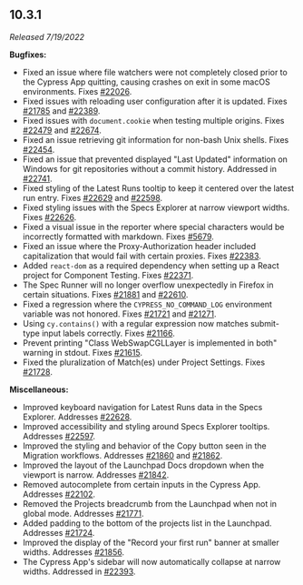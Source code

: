 ## 10.3.1

_Released 7/19/2022_

**Bugfixes:**

- Fixed an issue where file watchers were not completely closed prior to the
  Cypress App quitting, causing crashes on exit in some macOS environments.
  Fixes [#22026](https://github.com/cypress-io/cypress/issues/22026).
- Fixed issues with reloading user configuration after it is updated. Fixes
  [#21785](https://github.com/cypress-io/cypress/issues/21785) and
  [#22389](https://github.com/cypress-io/cypress/issues/22389).
- Fixed issues with `document.cookie` when testing multiple origins. Fixes
  [#22479](https://github.com/cypress-io/cypress/issues/22479) and
  [#22674](https://github.com/cypress-io/cypress/issues/22674).
- Fixed an issue retrieving git information for non-bash Unix shells. Fixes
  [#22454](https://github.com/cypress-io/cypress/issues/22454).
- Fixed an issue that prevented displayed "Last Updated" information on Windows
  for git repositories without a commit history. Addressed in
  [#22741](https://github.com/cypress-io/cypress/issues/22741).
- Fixed styling of the Latest Runs tooltip to keep it centered over the latest
  run entry. Fixes [#22629](https://github.com/cypress-io/cypress/issues/22629)
  and [#22598](https://github.com/cypress-io/cypress/issues/22598).
- Fixed styling issues with the Specs Explorer at narrow viewport widths. Fixes
  [#22626](https://github.com/cypress-io/cypress/issues/22626).
- Fixed a visual issue in the reporter where special characters would be
  incorrectly formatted with markdown. Fixes
  [#5679](https://github.com/cypress-io/cypress/issues/5679).
- Fixed an issue where the Proxy-Authorization header included capitalization
  that would fail with certain proxies. Fixes
  [#22383](https://github.com/cypress-io/cypress/issues/22383).
- Added `react-dom` as a required dependency when setting up a React project for
  Component Testing. Fixes
  [#22371](https://github.com/cypress-io/cypress/issues/22371).
- The Spec Runner will no longer overflow unexpectedly in Firefox in certain
  situations. Fixes [#21881](https://github.com/cypress-io/cypress/issues/21881)
  and [#22610](https://github.com/cypress-io/cypress/issues/22610).
- Fixed a regression where the `CYPRESS_NO_COMMAND_LOG` environment variable was
  not honored. Fixes
  [#21721](https://github.com/cypress-io/cypress/issues/21721) and
  [#21271](https://github.com/cypress-io/cypress/issues/21271).
- Using `cy.contains()` with a regular expression now matches submit-type input
  labels correctly. Fixes
  [#21166](https://github.com/cypress-io/cypress/issues/21166).
- Prevent printing "Class WebSwapCGLLayer is implemented in both" warning in
  stdout. Fixes [#21615](https://github.com/cypress-io/cypress/issues/21615).
- Fixed the pluralization of Match(es) under Project Settings. Fixes
  [#21728](https://github.com/cypress-io/cypress/issues/21728).

**Miscellaneous:**

- Improved keyboard navigation for Latest Runs data in the Specs Explorer.
  Addresses [#22628](https://github.com/cypress-io/cypress/issues/22628).
- Improved accessibility and styling around Specs Explorer tooltips. Addresses
  [#22597](https://github.com/cypress-io/cypress/issues/22597).
- Improved the styling and behavior of the Copy button seen in the Migration
  workflows. Addresses
  [#21860](https://github.com/cypress-io/cypress/issues/21860) and
  [#21862](https://github.com/cypress-io/cypress/issues/21862).
- Improved the layout of the Launchpad Docs dropdown when the viewport is
  narrow. Addresses
  [#21842](https://github.com/cypress-io/cypress/issues/21842).
- Removed autocomplete from certain inputs in the Cypress App. Addresses
  [#22102](https://github.com/cypress-io/cypress/issues/22102).
- Removed the Projects breadcrumb from the Launchpad when not in global mode.
  Addresses [#21771](https://github.com/cypress-io/cypress/issues/21771).
- Added padding to the bottom of the projects list in the Launchpad. Addresses
  [#21724](https://github.com/cypress-io/cypress/issues/21724).
- Improved the display of the "Record your first run" banner at smaller widths.
  Addresses [#21856](https://github.com/cypress-io/cypress/issues/21856).
- The Cypress App's sidebar will now automatically collapse at narrow widths.
  Addressed in [#22393](https://github.com/cypress-io/cypress/issues/22393).
